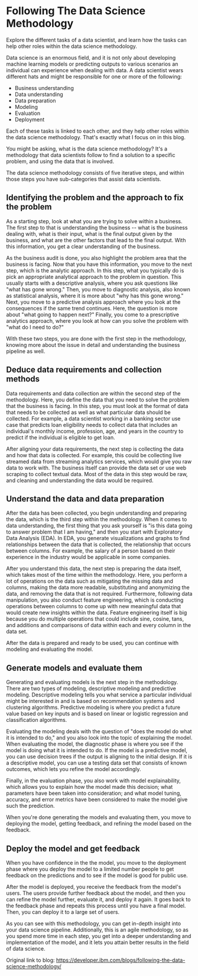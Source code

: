 # Following The Data Science Methodology

Explore the different tasks of a data scientist, and learn how the tasks can help other roles within the data science methodology.

Data science is an enormous field, and it is not only about developing machine learning models or predicting outputs to various scenarios an individual can experience when dealing with data. A data scientist wears different hats and might be responsible for one or more of the following:

* Business understanding
* Data understanding
* Data preparation
* Modeling
* Evaluation
* Deployment

Each of these tasks is linked to each other, and they help other roles within the data science methodology. That's exactly what I focus on in this blog.

You might be asking, what is the data science methodology? It's a methodology that data scientists follow to find a solution to a specific problem, and using the data that is involved.

The data science methodology consists of five iterative steps, and within those steps you have sub-categories that assist data scientists.

## Identifying the problem and the approach to fix the problem

As a starting step, look at what you are trying to solve within a business. The first step to that is understanding the business -- what is the business dealing with, what is their input, what is the final output given by the business, and what are the other factors that lead to the final output. With this information, you get a clear understanding of the business.

As the business audit is done, you also highlight the problem area that the business is facing. Now that you have this information, you move to the next step, which is the analytic approach. In this step, what you typically do is pick an appropriate analytical approach to the problem in question. This usually starts with a descriptive analysis, where you ask questions like "what has gone wrong." Then, you move to diagnostic analysis, also known as statistical analysis, where it is more about "why has this gone wrong." Next, you move to a predictive analysis approach where you look at the consequences if the same trend continues. Here, the question is more about "what going to happen next?" Finally, you come to a prescriptive analytics approach, where you look at how can you solve the problem with "what do I need to do?"

With these two steps, you are done with the first step in the methodology, knowing more about the issue in detail and understanding the business pipeline as well.

## Deduce data requirements and collection methods

Data requirements and data collection are within the second step of the methodology. Here, you define the data that you need to solve the problem that the business is facing. In this step, you must look at the format of data that needs to be collected as well as what particular data should be collected. For example, a data scientist working in a banking sector use case that predicts loan eligibility needs to collect data that includes an individual's monthly income, profession, age, and years in the country to predict if the individual is eligible to get loan.

After aligning your data requirements, the next step is collecting the data and how that data is collected. For example, this could be collecting live streamed data from streaming analytics services, which would give you raw data to work with. The business itself can provide the data set or use web scraping to collect textual data. Most of the data in this step would be raw, and cleaning and understanding the data would be required.
 
## Understand the data and data preparation

After the data has been collected, you begin understanding and preparing the data, which is the third step within the methodology. When it comes to data understanding, the first thing that you ask yourself is "is this data going to answer problem that I am having," and then you start with Exploratory Data Analysis (EDA). In EDA, you generate visualizations and graphs to find relationships between the data that is collected, the relationship that occurs between columns. For example, the salary of a person based on their experience in the industry would be applicable in some companies.

After you understand this data, the next step is preparing the data itself, which takes most of the time within the methodology. Here, you perform a lot of operations on the data such as mitigating the missing data and columns, making the data more readable, substituting and anonymizing the data, and removing the data that is not required. Furthermore, following data manipulation, you also conduct feature engineering, which is conducting operations between columns to come up with new meaningful data that would create new insights within the data. Feature engineering itself is big because you do multiple operations that could include sine, cosine, tans, and additions and comparisons of data within each and every column in the data set.

After the data is prepared and ready to be used, you can continue with modeling and evaluating the model.

## Generate models and evaluate them

Generating and evaluating models is the next step in the methodology. There are two types of modeling, descriptive modeling and predictive modeling. Descriptive modeling tells you what service a particular individual might be interested in and is based on recommendation systems and clustering algorithms. Predictive modeling is where you predict a future value based on key inputs and is based on linear or logistic regression and classification algorithms.

Evaluating the modeling deals with the question of "does the model do what it is intended to do," and you also look into the topic of explaining the model. When evaluating the model, the diagnostic phase is where you see if the model is doing what it is intended to do. If the model is a predictive model, you can use decision trees if the output is aligning to the initial design. If it is a descriptive model, you can use a testing data set that consists of known outcomes, which lets you refine the model accordingly.

Finally, in the evaluation phase, you also work with model explainability, which allows you to explain how the model made this decision; what parameters have been taken into consideration; and what model tuning, accuracy, and error metrics have been considered to make the model give such the prediction.

When you're done generating the models and evaluating them, you move to deploying the model, getting feedback, and refining the model based on the feedback.

## Deploy the model and get feedback

When you have confidence in the the model, you move to the deployment phase where you deploy the model to a limited number people to get feedback on the predictions and to see if the model is good for public use.

After the model is deployed, you receive the feedback from the model's users. The users provide further feedback about the model, and then you can refine the model further, evaluate it, and deploy it again. It goes back to the feedback phase and repeats this process until you have a final model. Then, you can deploy it to a large set of users.

As you can see with this methodology, you can get in-depth insight into your data science pipeline. Additionally, this is an agile methodology, so as you spend more time in each step, you get into a deeper understanding and implementation of the model, and it lets you attain better results in the field of data science.

Original link to blog: https://developer.ibm.com/blogs/following-the-data-science-methodology/
